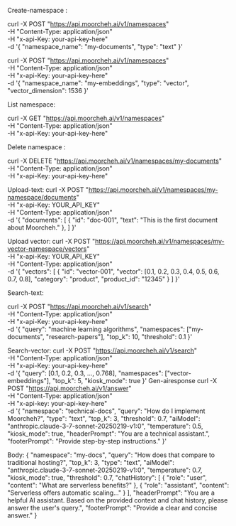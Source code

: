 Create-namespace : 



curl -X POST "https://api.moorcheh.ai/v1/namespaces" \
  -H "Content-Type: application/json" \
  -H "x-api-Key: your-api-key-here" \
  -d '{
    "namespace_name": "my-documents",
    "type": "text"
  }'

curl -X POST "https://api.moorcheh.ai/v1/namespaces" \
  -H "Content-Type: application/json" \
  -H "x-api-Key: your-api-key-here" \
  -d '{
    "namespace_name": "my-embeddings",
    "type": "vector",
    "vector_dimension": 1536
  }'


List namespace:


curl -X GET "https://api.moorcheh.ai/v1/namespaces" \
  -H "Content-Type: application/json" \
  -H "x-api-Key: your-api-key-here"

Delete namespace : 

curl -X DELETE "https://api.moorcheh.ai/v1/namespaces/my-documents" \
  -H "Content-Type: application/json" \
  -H "x-api-Key: your-api-key-here"


Upload-text: 
curl -X POST "https://api.moorcheh.ai/v1/namespaces/my-namespace/documents" \
  -H "x-api-Key: YOUR_API_KEY" \
  -H "Content-Type: application/json" \
  -d '{
    "documents": [
      {
        "id": "doc-001", 
        "text": "This is the first document about Moorcheh."
      },
    ]
  }'

Upload vector:
curl -X POST "https://api.moorcheh.ai/v1/namespaces/my-vector-namespace/vectors" \
  -H "x-api-Key: YOUR_API_KEY" \
  -H "Content-Type: application/json" \
  -d '{
    "vectors": [
      {
        "id": "vector-001",
        "vector": [0.1, 0.2, 0.3, 0.4, 0.5, 0.6, 0.7, 0.8],
        "category": "product",
        "product_id": "12345"
      }
    ]
  }'


Search-text:

curl -X POST "https://api.moorcheh.ai/v1/search" \
  -H "Content-Type: application/json" \
  -H "x-api-Key: your-api-key-here" \
  -d '{
    "query": "machine learning algorithms",
    "namespaces": ["my-documents", "research-papers"],
    "top_k": 10,
    "threshold": 0.1
  }'

Search-vector:
curl -X POST "https://api.moorcheh.ai/v1/search" \
  -H "Content-Type: application/json" \
  -H "x-api-Key: your-api-key-here" \
  -d '{
    "query": [0.1, 0.2, 0.3, ..., 0.768],
    "namespaces": ["vector-embeddings"],
    "top_k": 5,
    "kiosk_mode": true
  }'
Gen-airesponse
curl -X POST "https://api.moorcheh.ai/v1/answer" \
  -H "Content-Type: application/json" \
  -H "x-api-key: your-api-key-here" \
  -d '{
    "namespace": "technical-docs",
    "query": "How do I implement Moorcheh?",
    "type": "text",
    "top_k": 3,
    "threshold": 0.7,
    "aiModel": "anthropic.claude-3-7-sonnet-20250219-v1:0",
    "temperature": 0.5,
    "kiosk_mode": true,
    "headerPrompt": "You are a technical assistant.",
    "footerPrompt": "Provide step-by-step instructions."
  }'

Body:
{
  "namespace": "my-docs",
  "query": "How does that compare to traditional hosting?",
  "top_k": 3,
  "type": "text",
  "aiModel": "anthropic.claude-3-7-sonnet-20250219-v1:0",
  "temperature": 0.7,
  "kiosk_mode": true,
  "threshold": 0.7,
  "chatHistory": [
    {
      "role": "user",
      "content": "What are serverless benefits?"
    },
    {
      "role": "assistant", 
      "content": "Serverless offers automatic scaling..."
    }
  ],
  "headerPrompt": "You are a helpful AI assistant. Based on the provided context and chat history, please answer the user's query.",
  "footerPrompt": "Provide a clear and concise answer."
}

